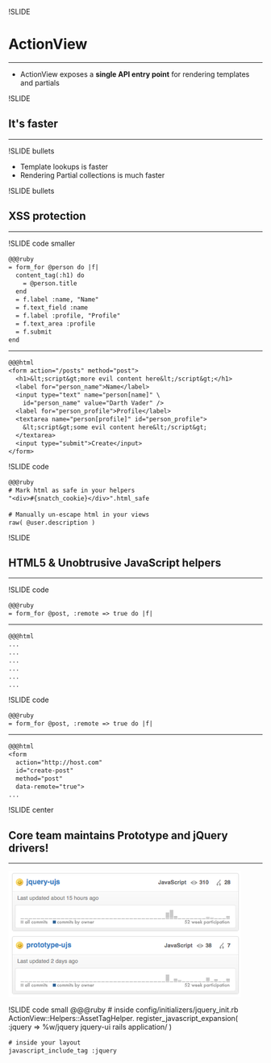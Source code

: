 !SLIDE

# ActionView #
***
<!-- Clear separation between ActoinController and ActionView -->
* ActionView exposes a __single API entry point__ for rendering templates and partials

!SLIDE

## It's faster ##
***

!SLIDE bullets

* Template lookups is faster
* Rendering Partial collections is much faster

!SLIDE bullets
## XSS protection ##
***

!SLIDE code smaller
    
    @@@ruby
    = form_for @person do |f|
      content_tag(:h1) do
        = @person.title
      end
      = f.label :name, "Name"
      = f.text_field :name
      = f.label :profile, "Profile"
      = f.text_area :profile
      = f.submit
    end
***
    @@@html
    <form action="/posts" method="post">
      <h1>&lt;script&gt;more evil content here&lt;/script&gt;</h1>
      <label for="person_name">Name</label>
      <input type="text" name="person[name]" \
        id="person_name" value="Darth Vader" />
      <label for="person_profile">Profile</label>
      <textarea name="person[profile]" id="person_profile">
        &lt;script&gt;some evil content here&lt;/script&gt;
      </textarea>
      <input type="submit">Create</input>
    </form>

!SLIDE code

    @@@ruby
    # Mark html as safe in your helpers
    "<div>#{snatch_cookie}</div>".html_safe

    # Manually un-escape html in your views 
    raw( @user.description )


!SLIDE
## HTML5 &  Unobtrusive JavaScript helpers ##
***

!SLIDE code

    @@@ruby
    = form_for @post, :remote => true do |f|
***
    @@@html
    ...
    ...  
    ...
    ...
    ...
    ...
    
!SLIDE code

    @@@ruby
    = form_for @post, :remote => true do |f|
***
    @@@html
    <form 
      action="http://host.com"  
      id="create-post"  
      method="post"  
      data-remote="true">
    ...

!SLIDE center
##  Core team maintains Prototype and jQuery drivers!  ##
***

![Supported JS drivers](javascript_drivers.png)

!SLIDE code small
    @@@ruby
    # inside config/initializers/jquery_init.rb
    ActionView::Helpers::AssetTagHelper.
      register_javascript_expansion(
        :jquery => %w/jquery jquery-ui rails application/
      )
      
    # inside your layout
    javascript_include_tag :jquery

